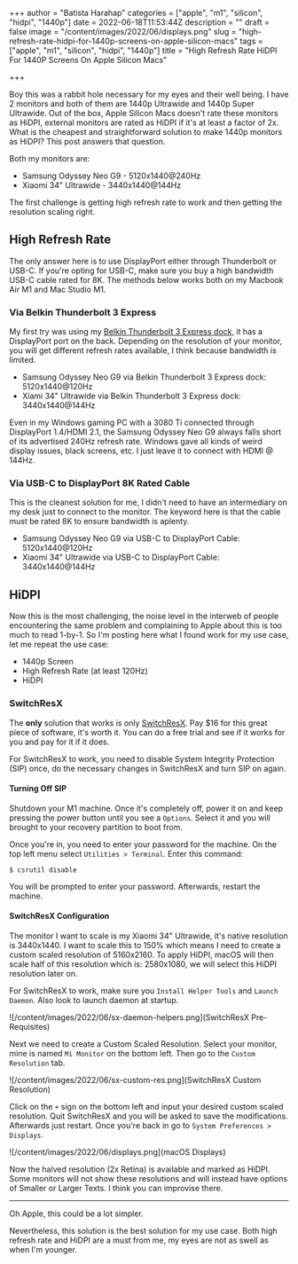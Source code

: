 +++
author = "Batista Harahap"
categories = ["apple", "m1", "silicon", "hidpi", "1440p"]
date = 2022-06-18T11:53:44Z
description = ""
draft = false
image = "/content/images/2022/06/displays.png"
slug = "high-refresh-rate-hidpi-for-1440p-screens-on-apple-silicon-macs"
tags = ["apple", "m1", "silicon", "hidpi", "1440p"]
title = "High Refresh Rate HiDPI For 1440P Screens On Apple Silicon Macs"

+++

Boy this was a rabbit hole necessary for my eyes and their well being. I have 2 monitors and both of them are 1440p Ultrawide and 1440p Super Ultrawide. Out of the box, Apple Silicon Macs doesn't rate these monitors as HiDPI, external monitors are rated as HiDPI if it's at least a factor of 2x. What is the cheapest and straightforward solution to make 1440p monitors as HiDPI? This post answers that question.

Both my monitors are:

* Samsung Odyssey Neo G9 - 5120x1440@240Hz
* Xiaomi 34" Ultrawide - 3440x1440@144Hz

The first challenge is getting high refresh rate to work and then getting the resolution scaling right.

## High Refresh Rate

The only answer here is to use DisplayPort either through Thunderbolt or USB-C. If you're opting for USB-C, make sure you buy a high bandwidth USB-C cable rated for 8K. The methods below works both on my Macbook Air M1 and Mac Studio M1.

### Via Belkin Thunderbolt 3 Express

My first try was using my [Belkin Thunderbolt 3 Express dock](https://www.belkin.com/us/business/hubs-and-docks-for-business/docking-stations-for-business/thunderbolt-3-express-dock-hd-dual-4k-display-85w-psu/p/p-f4u095/), it has a DisplayPort port on the back. Depending on the resolution of your monitor, you will get different refresh rates available, I think because bandwidth is limited.

* Samsung Odyssey Neo G9 via Belkin Thunderbolt 3 Express dock: 5120x1440@120Hz
* Xiami 34" Ultrawide via Belkin Thunderbolt 3 Express dock: 3440x1440@144Hz

Even in my Windows gaming PC with a 3080 Ti connected through DisplayPort 1.4/HDMI 2.1, the Samsung Odyssey Neo G9 always falls short of its advertised 240Hz refresh rate. Windows gave all kinds of weird display issues, black screens, etc. I just leave it to connect with HDMI @ 144Hz.

### Via USB-C to DisplayPort 8K Rated Cable

This is the cleanest solution for me, I didn't need to have an intermediary on my desk just to connect to the monitor. The keyword here is that the cable must be rated 8K to ensure bandwidth is aplenty.

* Samsung Odyssey Neo G9 via USB-C to DisplayPort Cable: 5120x1440@120Hz
* Xiaomi 34" Ultrawide via USB-C to DisplayPort Cable: 3440x1440@144Hz

## HiDPI

Now this is the most challenging, the noise level in the interweb of people encountering the same problem and complaining to Apple about this is too much to read 1-by-1. So I'm posting here what I found work for my use case, let me repeat the use case:

* 1440p Screen
* High Refresh Rate (at least 120Hz)
* HiDPI

### SwitchResX

The **only** solution that works is only [SwitchResX](https://www.madrau.com/). Pay $16 for this great piece of software, it's worth it. You can do a free trial and see if it works for you and pay for it if it does.

For SwitchResX to work, you need to disable System Integrity Protection (SIP) once, do the necessary changes in SwitchResX and turn SIP on again.

#### Turning Off SIP

Shutdown your M1 machine. Once it's completely off, power it on and keep pressing the power button until you see a `Options`. Select it and you will brought to your recovery partition to boot from.

Once you're in, you need to enter your password for the machine. On the top left menu select `Utilities > Terminal`. Enter this command:

```shell
$ csrutil disable
```

You will be prompted to enter your password. Afterwards, restart the machine.

#### SwitchResX Configuration

The monitor I want to scale is my Xiaomi 34" Ultrawide, it's native resolution is 3440x1440. I want to scale this to 150% which means I need to create a custom scaled resolution of 5160x2160. To apply HiDPI, macOS will then scale half of this resolution which is: 2580x1080, we will select this HiDPI resolution later on.

For SwitchResX to work, make sure you `Install Helper Tools` and `Launch Daemon`. Also look to launch daemon at startup.

![/content/images/2022/06/sx-daemon-helpers.png](SwitchResX Pre-Requisites)

Next we need to create a Custom Scaled Resolution. Select your monitor, mine is named `Mi Monitor` on the bottom left. Then go to the `Custom Resolution` tab.

![/content/images/2022/06/sx-custom-res.png](SwitchResX Custom Resolution)

Click on the `+` sign on the bottom left and input your desired custom scaled resolution. Quit SwitchResX and you will be asked to save the modifications. Afterwards just restart. Once you're back in go to `System Preferences > Displays`.

![/content/images/2022/06/displays.png](macOS Displays)

Now the halved resolution (2x Retina) is available and marked as HiDPI. Some monitors will not show these resolutions and will instead have options of Smaller or Larger Texts. I think you can improvise there.

---

Oh Apple, this could be a lot simpler.

Nevertheless, this solution is the best solution for my use case. Both high refresh rate and HiDPI are a must from me, my eyes are not as swell as when I'm younger.
